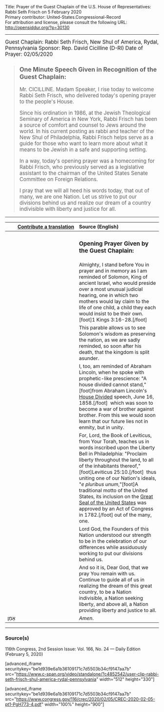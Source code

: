 <html>
<head></head>
<body>
Title: Prayer of the Guest Chaplain of the U.S. House of Representatives: Rabbi Seth Frisch on 5 February 2020<br />
Primary contributor: United-States.Congressional-Record<br />
For attribution and license, please consult the following URL: <a href="http://opensiddur.org/?p=30130">http://opensiddur.org/?p=30130</a>
<p />
<hr />

<div class="english" style="font-size:1.2em;">
Guest Chaplain: Rabbi Seth Frisch, New Shul of America, Rydal, Pennsylvania
Sponsor: Rep. David Cicilline (D-RI)
Date of Prayer: 02/05/2020

<!-- -->
<blockquote>
<h3>One Minute Speech Given in Recognition of the Guest Chaplain:</h3>

Mr. CICILLINE. Madam Speaker, I rise today to welcome Rabbi Seth Frisch, who delivered today's opening prayer to the people's House.

Since his ordination in 1986, at the Jewish Theological Seminary of America in New York, Rabbi Frisch has been a source of comfort and counsel to Jews around the world. In his current posting as rabbi and teacher of the New Shul of Philadelphia, Rabbi Frisch helps serve as a guide for those who want to learn more about what it means to be Jewish in a safe and supporting setting.

In a way, today's opening prayer was a homecoming for Rabbi Frisch, who previously served as a legislative assistant to the chairman of the United States Senate Committee on Foreign Relations.

I pray that we will all heed his words today, that out of many, we are one Nation. Let us strive to put our divisions behind us and realize our dream of a country indivisible with liberty and justice for all.
</blockquote>

</div>

<hr />

<table style="margin-left: auto;margin-right: auto;" class="draggable">
<thead><tr><th id="x" style="text-align: right;"><a href="/contributing/upload/">Contribute a translation</a></th><th style="text-align: left;">Source (English)</th></tr></thead>
<tbody>
<tr><td style="vertical-align:top;" width="46%">
<div class="liturgy"><span lang="he">

</span></div></td>
 
<td style="vertical-align:top;" width="53%">
<div class="english">
<h3>Opening Prayer Given by the Guest Chaplain:</h3>
</div></td></tr>

<tr><td style="vertical-align:top;" width="46%">
<div class="liturgy"><span lang="he">

</span></div></td>
 
<td style="vertical-align:top;" width="53%">
<div class="english">
Almighty, 
I stand before You in prayer and in memory 
as I am reminded of Solomon, King of ancient Israel, 
who would preside over a most unusual judicial hearing, 
one in which two mothers 
would lay claim to the life of one child, 
a child they each would insist to be their own.[foot]1 Kings 3:16-28.[/foot]
</div></td></tr>

<tr><td style="vertical-align:top;" width="46%">
<div class="liturgy"><span lang="he">

</span></div></td>
 
<td style="vertical-align:top;" width="53%">
<div class="english">
This parable allows us 
to see Solomon's wisdom 
as preserving the nation, 
as we are sadly reminded, 
so soon after his death, 
that the kingdom is split asunder.
</div></td></tr>

<tr><td style="vertical-align:top;" width="46%">
<div class="liturgy"><span lang="he">

</span></div></td>
 
<td style="vertical-align:top;" width="53%">
<div class="english">
I, too, am reminded of Abraham Lincoln, 
when he spoke with prophetic-like prescience: 
"A house divided cannot stand,"[foot]from Abraham Lincoln's <a href="https://en.wikipedia.org/wiki/Lincoln%27s_House_Divided_Speech">House Divided</a> speech, June 16, 1858.[/foot]&nbsp;
which was soon to become a war 
of brother against brother. 
From this we would soon learn 
that our future lies not in enmity, 
but in unity.
</div></td></tr>

<tr><td style="vertical-align:top;" width="46%">
<div class="liturgy"><span lang="he">

</span></div></td>
 
<td style="vertical-align:top;" width="53%">
<div class="english">
For, Lord, 
the Book of Leviticus, from Your Torah, teaches us 
in words inscribed upon the Liberty Bell in Philadelphia: 
"Proclaim liberty throughout the land, 
to all of the inhabitants thereof,"[foot]Leviticus 25:10.[/foot]&nbsp;
thus uniting one of our Nation's ideals, 
"<em>e pluribus unum</em>,"[foot]A traditional motto of the United States, its inclusion on the <a href="https://en.wikipedia.org/wiki/Great_Seal_of_the_United_States">Great Seal of the United States</a> was approved by an Act of Congress in 1782.[/foot] out of the many, one.
</div></td></tr>

<tr><td style="vertical-align:top;" width="46%">
<div class="liturgy"><span lang="he">

</span></div></td>
 
<td style="vertical-align:top;" width="53%">
<div class="english">
Lord God, 
the Founders of this Nation 
understood our strength 
to be in the celebration 
of our differences 
while assiduously working 
to put our divisions 
behind us.
</div></td></tr>

<tr><td style="vertical-align:top;" width="46%">
<div class="liturgy"><span lang="he">

</span></div></td>
 
<td style="vertical-align:top;" width="53%">
<div class="english">
And so it is, Dear God, 
that we pray You remain with us. 
Continue to guide all of us 
in realizing the dream of this great country, 
to be a Nation indivisible, 
a Nation seeking liberty, 
and above all, 
a Nation providing liberty 
and justice 
to all.
</div></td></tr>


<tr><td style="vertical-align:top;" width="46%">
<div class="liturgy"><span lang="he">
אָמֵן׃
</span></div></td>
 
<td style="vertical-align:top;" width="53%">
<div class="english">
<em>Amen</em>.
</div></td></tr>
</tbody></table>

<hr />

<h3>Source(s)</h3>

116th Congress, 2nd Session
Issue: Vol. 166, No. 24 — Daily Edition (February 5, 2020)
<!-- 
link: https://chaplain.house.gov/archive/index.html?id=1222
-->
[advanced_iframe securitykey="be1d939e6a1b36109171c7d5503b34cf9147aa7b" src="https://www.c-span.org/video/standalone/?c4852542/user-clip-rabbi-seth-frisch-shul-america-rydal-pennsylvania" width="512" height="330"]

[advanced_iframe securitykey="be1d939e6a1b36109171c7d5503b34cf9147aa7b" src="https://www.congress.gov/116/crec/2020/02/05/CREC-2020-02-05-pt1-PgH773-4.pdf" width="100%" height="900"]

&nbsp;
</body>
</html>